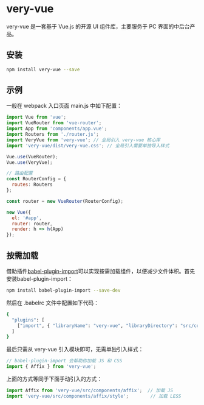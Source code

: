 # very-vue

very-vue 是一套基于 Vue.js 的开源 UI 组件库，主要服务于 PC 界面的中后台产品。

## 安装

```bash
npm install very-vue --save
```

## 示例

一般在 webpack 入口页面 main.js 中如下配置：

```js
import Vue from 'vue';
import VueRouter from 'vue-router';
import App from 'components/app.vue';
import Routers from './router.js';
import VeryVue from 'very-vue'; // 全局引入 very-vue 核心库
import 'very-vue/dist/very-vue.css'; // 全局引入需要单独导入样式

Vue.use(VueRouter);
Vue.use(VeryVue);

// 路由配置
const RouterConfig = {
  routes: Routers
};

const router = new VueRouter(RouterConfig);

new Vue({
  el: '#app',
  router: router,
  render: h => h(App)
});
```

## 按需加载

借助插件[babel-plugin-import](https://github.com/ant-design/babel-plugin-import)可以实现按需加载组件，以便减少文件体积。首先安装babel-plugin-import：

```bash
npm install babel-plugin-import --save-dev
```

然后在 .babelrc 文件中配置如下代码：

```bash
{
  "plugins": [
    ["import", { "libraryName": "very-vue", "libraryDirectory": "src/components", "style": true }]
  ]
}
```

最后只需从 very-vue 引入模块即可，无需单独引入样式：

```js
// babel-plugin-import 会帮助你加载 JS 和 CSS
import { Affix } from 'very-vue';
```

上面的方式等同于下面手动引入的方式：

```js
import Affix from 'very-vue/src/components/affix';  // 加载 JS
import 'very-vue/src/components/affix/style';        // 加载 LESS
```
